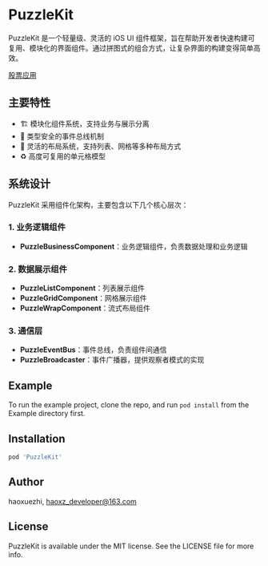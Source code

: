 # PuzzleKit

PuzzleKit 是一个轻量级、灵活的 iOS UI 组件框架，旨在帮助开发者快速构建可复用、模块化的界面组件。通过拼图式的组合方式，让复杂界面的构建变得简单高效。

[股票应用](./docs/stock_app.md)

## 主要特性

- 🏗️ 模块化组件系统，支持业务与展示分离
- 🎯 类型安全的事件总线机制
- 📐 灵活的布局系统，支持列表、网格等多种布局方式
- ♻️ 高度可复用的单元格模型

## 系统设计

PuzzleKit 采用组件化架构，主要包含以下几个核心层次：

### 1. 业务逻辑组件

- **PuzzleBusinessComponent**：业务逻辑组件，负责数据处理和业务逻辑  

### 2. 数据展示组件

- **PuzzleListComponent**：列表展示组件
- **PuzzleGridComponent**：网格展示组件
- **PuzzleWrapComponent**：流式布局组件

### 3. 通信层

- **PuzzleEventBus**：事件总线，负责组件间通信
- **PuzzleBroadcaster**：事件广播器，提供观察者模式的实现

## Example

To run the example project, clone the repo, and run `pod install` from the Example directory first.

## Installation

```ruby
pod 'PuzzleKit'
```

## Author

haoxuezhi, <haoxz_developer@163.com>

## License

PuzzleKit is available under the MIT license. See the LICENSE file for more info.
